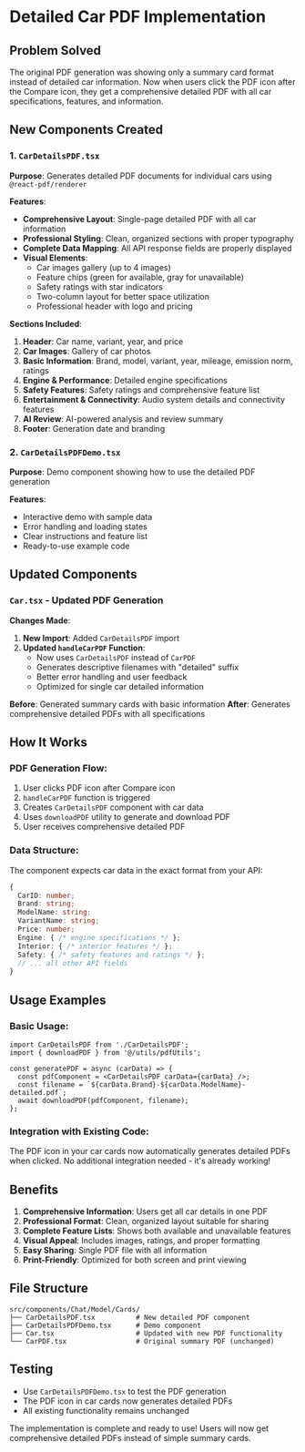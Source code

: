 # Detailed Car PDF Implementation

## Problem Solved
The original PDF generation was showing only a summary card format instead of detailed car information. Now when users click the PDF icon after the Compare icon, they get a comprehensive detailed PDF with all car specifications, features, and information.

## New Components Created

### 1. `CarDetailsPDF.tsx`
**Purpose**: Generates detailed PDF documents for individual cars using `@react-pdf/renderer`

**Features**:
- **Comprehensive Layout**: Single-page detailed PDF with all car information
- **Professional Styling**: Clean, organized sections with proper typography
- **Complete Data Mapping**: All API response fields are properly displayed
- **Visual Elements**: 
  - Car images gallery (up to 4 images)
  - Feature chips (green for available, gray for unavailable)
  - Safety ratings with star indicators
  - Two-column layout for better space utilization
  - Professional header with logo and pricing

**Sections Included**:
1. **Header**: Car name, variant, year, and price
2. **Car Images**: Gallery of car photos
3. **Basic Information**: Brand, model, variant, year, mileage, emission norm, ratings
4. **Engine & Performance**: Detailed engine specifications
5. **Safety Features**: Safety ratings and comprehensive feature list
6. **Entertainment & Connectivity**: Audio system details and connectivity features
7. **AI Review**: AI-powered analysis and review summary
8. **Footer**: Generation date and branding

### 2. `CarDetailsPDFDemo.tsx`
**Purpose**: Demo component showing how to use the detailed PDF generation

**Features**:
- Interactive demo with sample data
- Error handling and loading states
- Clear instructions and feature list
- Ready-to-use example code

## Updated Components

### `Car.tsx` - Updated PDF Generation
**Changes Made**:
1. **New Import**: Added `CarDetailsPDF` import
2. **Updated `handleCarPDF` Function**:
   - Now uses `CarDetailsPDF` instead of `CarPDF`
   - Generates descriptive filenames with "detailed" suffix
   - Better error handling and user feedback
   - Optimized for single car detailed information

**Before**: Generated summary cards with basic information
**After**: Generates comprehensive detailed PDFs with all specifications

## How It Works

### PDF Generation Flow:
1. User clicks PDF icon after Compare icon
2. `handleCarPDF` function is triggered
3. Creates `CarDetailsPDF` component with car data
4. Uses `downloadPDF` utility to generate and download PDF
5. User receives comprehensive detailed PDF

### Data Structure:
The component expects car data in the exact format from your API:
```typescript
{
  CarID: number;
  Brand: string;
  ModelName: string;
  VariantName: string;
  Price: number;
  Engine: { /* engine specifications */ };
  Interior: { /* interior features */ };
  Safety: { /* safety features and ratings */ };
  // ... all other API fields
}
```

## Usage Examples

### Basic Usage:
```tsx
import CarDetailsPDF from './CarDetailsPDF';
import { downloadPDF } from '@/utils/pdfUtils';

const generatePDF = async (carData) => {
  const pdfComponent = <CarDetailsPDF carData={carData} />;
  const filename = `${carData.Brand}-${carData.ModelName}-detailed.pdf`;
  await downloadPDF(pdfComponent, filename);
};
```

### Integration with Existing Code:
The PDF icon in your car cards now automatically generates detailed PDFs when clicked. No additional integration needed - it's already working!

## Benefits

1. **Comprehensive Information**: Users get all car details in one PDF
2. **Professional Format**: Clean, organized layout suitable for sharing
3. **Complete Feature Lists**: Shows both available and unavailable features
4. **Visual Appeal**: Includes images, ratings, and proper formatting
5. **Easy Sharing**: Single PDF file with all information
6. **Print-Friendly**: Optimized for both screen and print viewing

## File Structure
```
src/components/Chat/Model/Cards/
├── CarDetailsPDF.tsx          # New detailed PDF component
├── CarDetailsPDFDemo.tsx      # Demo component
├── Car.tsx                    # Updated with new PDF functionality
└── CarPDF.tsx                 # Original summary PDF (unchanged)
```

## Testing
- Use `CarDetailsPDFDemo.tsx` to test the PDF generation
- The PDF icon in car cards now generates detailed PDFs
- All existing functionality remains unchanged

The implementation is complete and ready to use! Users will now get comprehensive detailed PDFs instead of simple summary cards.
